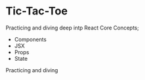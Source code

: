 # Tic-Tac-Toe

Practicing and diving deep intp React Core Concepts; 
- Components
- JSX
- Props
- State

Practicing and diving




